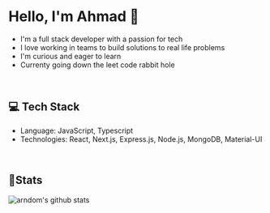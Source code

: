 <h1>Hello, I'm Ahmad 👋</h1>

* I'm a full stack developer with a passion for tech
* I love working in teams to build solutions to real life problems
* I'm curious and eager to learn
* Currenty going down the leet code rabbit hole

<br />

## 💻 Tech Stack
* Language: JavaScript, Typescript
* Technologies: React, Next.js, Express.js, Node.js, MongoDB, Material-UI

<br />

## 📝Stats
![arndom's github stats](https://github-readme-stats.vercel.app/api?username=Habib-Ahmad&show_icons=true&count_private=true&title_color=70a5fd&icon_color=bf91f3&text_color=38bdae&bg_color=0d1117)
